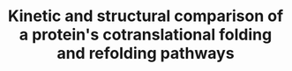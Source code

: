 ---
title: "Kinetic and structural comparison of a protein's cotranslational folding and refolding pathways"
authors: "**Samelson AJ**, Bolin E, Costell SM, Sharma AK, O'Brien EP, Marqusee S"
journal: 'Science Advances'
pub_date: '2018-05-30'
image: '/static/img/pub/2018_Samelson.jpg'
pmid: '29854950'
pmcid: 'PMC5976279'
---